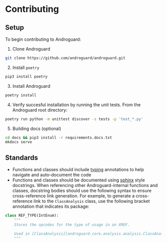 # Contributing

## Setup

To begin contributing to Androguard:

1. Clone Androguard

```bash
git clone https://github.com/androguard/androguard.git
```

2. Install `poetry`

```bash
pip3 install poetry
```

3. Install Androguard

```bash
poetry install
```

4. Verify succesful installation by running the unit tests.  From the Androguard root directory:

```bash
poetry run python -m unittest discover -s tests -p 'test_*.py'
```

5. Building docs (optional)

```bash
cd docs && pip3 install -r requirements.docs.txt
mkdocs serve
```

## Standards

* Functions and classes should include [typing](https://docs.python.org/3/library/typing.html) annotations to help navigate and auto-document the code
* Functions and classes should be documented using [sphinx](https://sphinx-rtd-tutorial.readthedocs.io/en/latest/docstrings.html) style docstrings.  When referencing other Androguard-internal functions and classes, docstring bodies should use the following syntax to ensure cross-reference link generation.  For example, to generate a cross-reference link to the `ClassAnalysis` class, use the following bracket annotation that indicates its package:

```python
class REF_TYPE(IntEnum):
    """
    Stores the opcodes for the type of usage in an XREF.

    Used in [ClassAnalysis][androguard.core.analysis.analysis.ClassAnalysis] to store the type of reference to the class.
    """
```